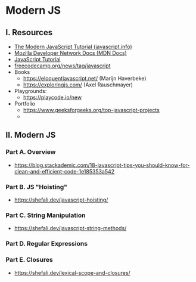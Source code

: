 # Modern JS


## I. Resources

- [The Modern JavaScript Tutorial (javascript.info)](https://javascript.info/)
- [Mozilla Developer Network Docs (MDN Docs)](https://developer.mozilla.org/en-US/)
- [JavaScript Tutorial](https://www.javascripttutorial.net/)
- [freecodecamp.org/news/tag/javascript](https://www.freecodecamp.org/news/tag/javascript/)
- Books
  - https://eloquentjavascript.net/ (Marijn Haverbeke)
  - https://exploringjs.com/ (Axel Rauschmayer)
- Playgrounds:
  - https://playcode.io/new
- Portfolio
  - https://www.geeksforgeeks.org/top-javascript-projects
  - 

## II. Modern JS

### Part A. Overview

- https://blog.stackademic.com/18-javascript-tips-you-should-know-for-clean-and-efficient-code-1e185353a542

### Part B. JS "Hoisting"
- https://shefali.dev/javascript-hoisting/

### Part C. String Manipulation
- https://shefali.dev/javascript-string-methods/

### Part D. Regular Expressions

### Part E. Closures
- https://shefali.dev/lexical-scope-and-closures/
